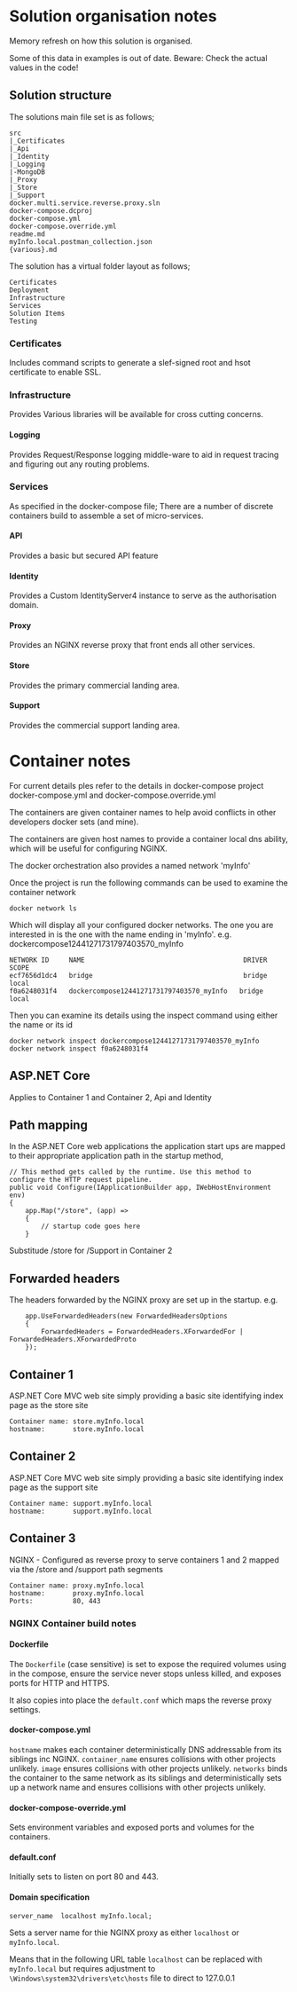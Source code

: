 # Solution organisation notes

Memory refresh on how this solution is organised.

Some of this data in examples is out of date. Beware: Check the actual values in the code!

## Solution structure
The solutions main file set is as follows;
```
src
|_Certificates
|_Api
|_Identity
|_Logging
|-MongoDB
|_Proxy
|_Store
|_Support
docker.multi.service.reverse.proxy.sln
docker-compose.dcproj
docker-compose.yml
docker-compose.override.yml
readme.md
myInfo.local.postman_collection.json
{various}.md
```

The solution has a virtual folder layout as follows;

```
Certificates
Deployment
Infrastructure
Services
Solution Items
Testing
```

### Certificates
Includes command scripts to generate a slef-signed root and hsot certificate to enable SSL.

### Infrastructure
Provides Various libraries will be available for cross cutting concerns.

#### Logging
Provides Request/Response logging middle-ware to aid in request tracing and figuring out any routing problems.
### Services
As specified in the docker-compose file; There are a number of discrete containers build to assemble a set of micro-services.
#### API
Provides a basic but secured API feature
#### Identity
Provides a Custom IdentityServer4 instance to serve as the authorisation domain.
#### Proxy
Provides an NGINX reverse proxy that front ends all other services.
#### Store
Provides the primary commercial landing area.
#### Support
Provides the commercial support landing area.


# Container notes

For current details ples refer to the details in docker-compose project docker-compose.yml and docker-compose.override.yml

The containers are given container names to help avoid conflicts in other developers docker sets (and mine).  

The containers are given host names to provide a container local dns ability, which will be useful for configuring NGINX.

The docker orchestration also provides a named network 'myInfo'

Once the project is run the following commands can be used to examine the container network

```
docker network ls
```

Which will display all your configured docker networks. The one you are interested in is the one with the name ending in 'myInfo'. e.g. dockercompose12441271731797403570_myInfo

```
NETWORK ID     NAME                                        DRIVER    SCOPE
ecf7656d1dc4   bridge                                      bridge    local
f0a6248031f4   dockercompose12441271731797403570_myInfo   bridge    local
```

Then you can examine its details using the inspect command using either the name or its id

```
docker network inspect dockercompose12441271731797403570_myInfo
docker network inspect f0a6248031f4
```


## ASP.NET Core

Applies to Container 1 and Container 2, Api and Identity

## Path mapping

In the ASP.NET Core web applications the application start ups are mapped to their appropriate application path in the startup method,


```
// This method gets called by the runtime. Use this method to configure the HTTP request pipeline.
public void Configure(IApplicationBuilder app, IWebHostEnvironment env)
{
	app.Map("/store", (app) =>
	{ 
		// startup code goes here
	}
```
Substitude /store for /Support in Container 2

## Forwarded headers

The headers forwarded by the NGINX proxy are set up in the startup. e.g.

```
	app.UseForwardedHeaders(new ForwardedHeadersOptions
	{
		ForwardedHeaders = ForwardedHeaders.XForwardedFor | ForwardedHeaders.XForwardedProto
	});
```

## Container 1

ASP.NET Core MVC web site simply providing a basic site identifying index page as the store site

```
Container name: store.myInfo.local
hostname:		store.myInfo.local
```
## Container 2

ASP.NET Core MVC web site simply providing a basic site identifying index page as the support site
```
Container name: support.myInfo.local
hostname:		support.myInfo.local
```

## Container 3
NGINX - Configured as reverse proxy to serve containers 1 and 2 mapped via the /store and /support path segments
```
Container name: proxy.myInfo.local
hostname:		proxy.myInfo.local
Ports:			80, 443
```
### NGINX Container build notes

#### Dockerfile

The ```Dockerfile``` (case sensitive) is set to expose the required volumes using in the compose, ensure the service never stops unless killed,  and exposes ports for HTTP and HTTPS.

It also copies into place the ```default.conf``` which maps the reverse proxy settings.

#### docker-compose.yml

```hostname``` makes each container deterministically DNS addressable from its siblings inc NGINX.
```container_name``` ensures collisions with other projects unlikely.
```image``` ensures collisions with other projects unlikely.
```networks``` binds the container to the same network as its siblings and deterministically sets up a network name and  ensures collisions with other projects unlikely.

#### docker-compose-override.yml

Sets environment variables and exposed ports and volumes for the containers.

#### default.conf

Initially sets to listen on port 80 and 443.

#### Domain specification

```
server_name  localhost myInfo.local;
```

Sets a server name for thie NGINX proxy as either ```localhost``` or ```myInfo.local```.

Means that in the following URL table ```localhost``` can be replaced with ```myInfo.local``` but requires adjustment to ```\Windows\system32\drivers\etc\hosts``` file to direct to 127.0.0.1

